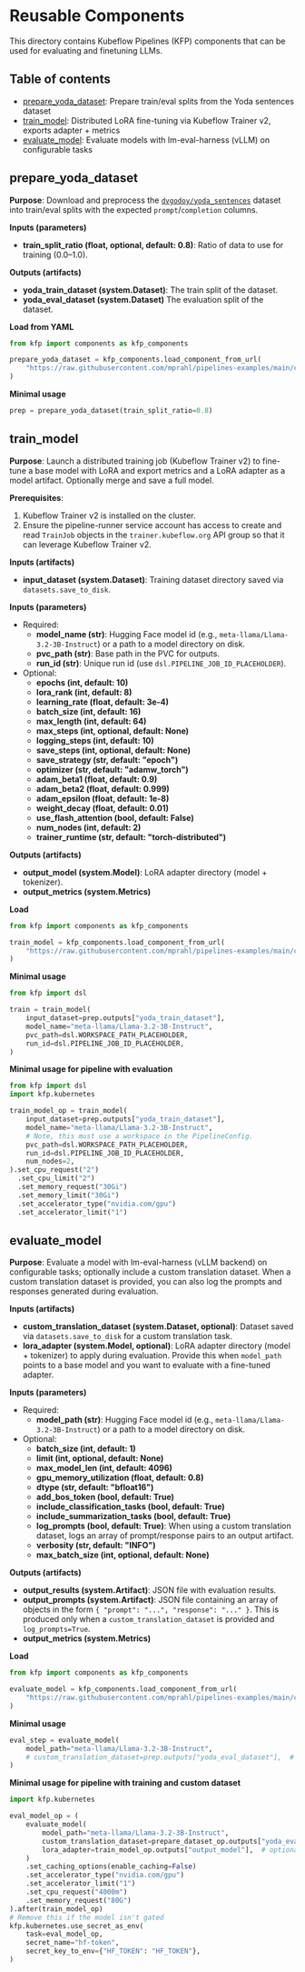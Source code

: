 # Reusable Components

This directory contains Kubeflow Pipelines (KFP) components that can be used for
evaluating and finetuning LLMs.

## Table of contents

- [prepare_yoda_dataset](#prepare_yoda_dataset): Prepare train/eval splits from
  the Yoda sentences dataset
- [train_model](#train_model): Distributed LoRA fine-tuning via Kubeflow Trainer
  v2, exports adapter + metrics
- [evaluate_model](#evaluate_model): Evaluate models with lm-eval-harness (vLLM)
  on configurable tasks

## prepare_yoda_dataset

**Purpose**: Download and preprocess the
[`dvgodoy/yoda_sentences`](https://huggingface.co/datasets/dvgodoy/yoda_sentences)
dataset into train/eval splits with the expected `prompt`/`completion` columns.

**Inputs (parameters)**

- **train_split_ratio (float, optional, default: 0.8)**: Ratio of data to use
  for training (0.0–1.0).

**Outputs (artifacts)**

- **yoda_train_dataset (system.Dataset)**: The train split of the dataset.
- **yoda_eval_dataset (system.Dataset)** The evaluation split of the dataset.

**Load from YAML**

```python
from kfp import components as kfp_components

prepare_yoda_dataset = kfp_components.load_component_from_url(
    "https://raw.githubusercontent.com/mprahl/pipelines-examples/main/components/yoda_dataset_component.yaml"
)
```

**Minimal usage**

```python
prep = prepare_yoda_dataset(train_split_ratio=0.8)
```

## train_model

**Purpose**: Launch a distributed training job (Kubeflow Trainer v2) to
fine-tune a base model with LoRA and export metrics and a LoRA adapter as a
model artifact. Optionally merge and save a full model.

**Prerequisites**:

1. Kubeflow Trainer v2 is installed on the cluster.
1. Ensure the pipeline-runner service account has access to create and read
   `TrainJob` objects in the `trainer.kubeflow.org` API group so that it can
   leverage Kubeflow Trainer v2.

**Inputs (artifacts)**

- **input_dataset (system.Dataset)**: Training dataset directory saved via
  `datasets.save_to_disk`.

**Inputs (parameters)**

- Required:
  - **model_name (str)**: Hugging Face model id (e.g.,
    `meta-llama/Llama-3.2-3B-Instruct`) or a path to a model directory on disk.
  - **pvc_path (str)**: Base path in the PVC for outputs.
  - **run_id (str)**: Unique run id (use `dsl.PIPELINE_JOB_ID_PLACEHOLDER`).
- Optional:
  - **epochs (int, default: 10)**
  - **lora_rank (int, default: 8)**
  - **learning_rate (float, default: 3e-4)**
  - **batch_size (int, default: 16)**
  - **max_length (int, default: 64)**
  - **max_steps (int, optional, default: None)**
  - **logging_steps (int, default: 10)**
  - **save_steps (int, optional, default: None)**
  - **save_strategy (str, default: "epoch")**
  - **optimizer (str, default: "adamw_torch")**
  - **adam_beta1 (float, default: 0.9)**
  - **adam_beta2 (float, default: 0.999)**
  - **adam_epsilon (float, default: 1e-8)**
  - **weight_decay (float, default: 0.01)**
  - **use_flash_attention (bool, default: False)**
  - **num_nodes (int, default: 2)**
  - **trainer_runtime (str, default: "torch-distributed")**

**Outputs (artifacts)**

- **output_model (system.Model)**: LoRA adapter directory (model + tokenizer).
- **output_metrics (system.Metrics)**

**Load**

```python
from kfp import components as kfp_components

train_model = kfp_components.load_component_from_url(
    "https://raw.githubusercontent.com/mprahl/pipelines-examples/main/components/train_component.yaml"
)
```

**Minimal usage**

```python
from kfp import dsl

train = train_model(
    input_dataset=prep.outputs["yoda_train_dataset"],
    model_name="meta-llama/Llama-3.2-3B-Instruct",
    pvc_path=dsl.WORKSPACE_PATH_PLACEHOLDER,
    run_id=dsl.PIPELINE_JOB_ID_PLACEHOLDER,
)
```

**Minimal usage for pipeline with evaluation**

```python
from kfp import dsl
import kfp.kubernetes

train_model_op = train_model(
    input_dataset=prep.outputs["yoda_train_dataset"],
    model_name="meta-llama/Llama-3.2-3B-Instruct",
    # Note, this must use a workspace in the PipelineConfig.
    pvc_path=dsl.WORKSPACE_PATH_PLACEHOLDER,
    run_id=dsl.PIPELINE_JOB_ID_PLACEHOLDER,
    num_nodes=2,
).set_cpu_request("2")
  .set_cpu_limit("2")
  .set_memory_request("30Gi")
  .set_memory_limit("30Gi")
  .set_accelerator_type("nvidia.com/gpu")
  .set_accelerator_limit("1")
```

## evaluate_model

**Purpose**: Evaluate a model with lm-eval-harness (vLLM backend) on
configurable tasks; optionally include a custom translation dataset. When a
custom translation dataset is provided, you can also log the prompts and
responses generated during evaluation.

**Inputs (artifacts)**

- **custom_translation_dataset (system.Dataset, optional)**: Dataset saved via
  `datasets.save_to_disk` for a custom translation task.
- **lora_adapter (system.Model, optional)**: LoRA adapter directory (model +
  tokenizer) to apply during evaluation. Provide this when `model_path` points
  to a base model and you want to evaluate with a fine-tuned adapter.

**Inputs (parameters)**

- Required:
  - **model_path (str)**: Hugging Face model id (e.g.,
    `meta-llama/Llama-3.2-3B-Instruct`) or a path to a model directory on disk.
- Optional:
  - **batch_size (int, default: 1)**
  - **limit (int, optional, default: None)**
  - **max_model_len (int, default: 4096)**
  - **gpu_memory_utilization (float, default: 0.8)**
  - **dtype (str, default: "bfloat16")**
  - **add_bos_token (bool, default: True)**
  - **include_classification_tasks (bool, default: True)**
  - **include_summarization_tasks (bool, default: True)**
  - **log_prompts (bool, default: True)**: When using a custom translation
    dataset, logs an array of prompt/response pairs to an output artifact.
  - **verbosity (str, default: "INFO")**
  - **max_batch_size (int, optional, default: None)**

**Outputs (artifacts)**

- **output_results (system.Artifact)**: JSON file with evaluation results.
- **output_prompts (system.Artifact)**: JSON file containing an array of objects
  in the form `{ "prompt": "...", "response": "..." }`. This is produced only
  when a `custom_translation_dataset` is provided and `log_prompts=True`.
- **output_metrics (system.Metrics)**

**Load**

```python
from kfp import components as kfp_components

evaluate_model = kfp_components.load_component_from_url(
    "https://raw.githubusercontent.com/mprahl/pipelines-examples/main/components/eval_component.yaml"
)
```

**Minimal usage**

```python
eval_step = evaluate_model(
    model_path="meta-llama/Llama-3.2-3B-Instruct",
    # custom_translation_dataset=prep.outputs["yoda_eval_dataset"],  # optional
)
```

**Minimal usage for pipeline with training and custom dataset**

```python
import kfp.kubernetes

eval_model_op = (
    evaluate_model(
        model_path="meta-llama/Llama-3.2-3B-Instruct",
        custom_translation_dataset=prepare_dataset_op.outputs["yoda_eval_dataset"],
        lora_adapter=train_model_op.outputs["output_model"],  # optional
    )
    .set_caching_options(enable_caching=False)
    .set_accelerator_type("nvidia.com/gpu")
    .set_accelerator_limit("1")
    .set_cpu_request("4000m")
    .set_memory_request("80G")
).after(train_model_op)
# Remove this if the model isn't gated
kfp.kubernetes.use_secret_as_env(
    task=eval_model_op,
    secret_name="hf-token",
    secret_key_to_env={"HF_TOKEN": "HF_TOKEN"},
)
```

